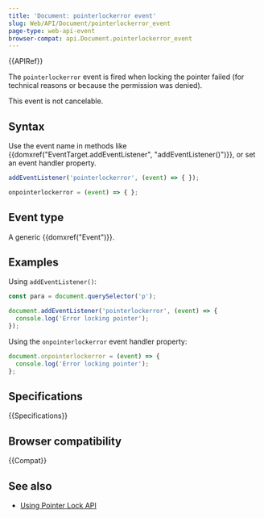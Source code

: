 ```yaml
---
title: 'Document: pointerlockerror event'
slug: Web/API/Document/pointerlockerror_event
page-type: web-api-event
browser-compat: api.Document.pointerlockerror_event
---
```


{{APIRef}}

The `pointerlockerror` event is fired when locking the pointer failed (for technical reasons or because the permission was denied).

This event is not cancelable.

## Syntax

Use the event name in methods like {{domxref("EventTarget.addEventListener", "addEventListener()")}}, or set an event handler property.

```js
addEventListener('pointerlockerror', (event) => { });

onpointerlockerror = (event) => { };
```

## Event type

A generic {{domxref("Event")}}.

## Examples

Using `addEventListener()`:

```js
const para = document.querySelector('p');

document.addEventListener('pointerlockerror', (event) => {
  console.log('Error locking pointer');
});
```

Using the `onpointerlockerror` event handler property:

```js
document.onpointerlockerror = (event) => {
  console.log('Error locking pointer');
};
```

## Specifications

{{Specifications}}

## Browser compatibility

{{Compat}}

## See also

- [Using Pointer Lock API](/en-US/docs/Web/API/Pointer_Lock_API)
